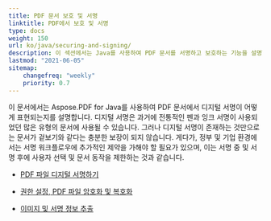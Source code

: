 ```yaml
---
title: PDF 문서 보호 및 서명
linktitle: PDF에서 보호 및 서명
type: docs
weight: 150
url: ko/java/securing-and-signing/
description: 이 섹션에서는 Java를 사용하여 PDF 문서를 서명하고 보호하는 기능을 설명합니다.
lastmod: "2021-06-05"
sitemap:
    changefreq: "weekly"
    priority: 0.7
---
```


이 문서에서는 Aspose.PDF for Java를 사용하여 PDF 문서에서 디지털 서명이 어떻게 표현되는지를 설명합니다.
디지털 서명은 과거에 전통적인 펜과 잉크 서명이 사용되었던 많은 유형의 문서에 사용될 수 있습니다.
그러나 디지털 서명이 존재하는 것만으로는 문서가 겉보기와 같다는 충분한 보장이 되지 않습니다.
게다가, 정부 및 기업 환경에서는 서명 워크플로우에 추가적인 제약을 가해야 할 필요가 있으며,
이는 서명 중 및 서명 후에 사용자 선택 및 문서 동작을 제한하는 것과 같습니다.

- [PDF 파일 디지털 서명하기](/pdf/java/digitally-sign-pdf-file/)

- [권한 설정, PDF 파일 암호화 및 복호화](/pdf/java/set-privileges-encrypt-and-decrypt-pdf-file/)
- [이미지 및 서명 정보 추출](/pdf/java/extract-image-and-signature-information/)